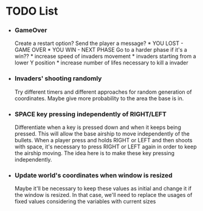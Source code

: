 # TODO List

* ### **GameOver**
	Create a restart option?
	Send the player a message?
		* YOU LOST - GAME OVER
		* YOU WIN - NEXT PHASE
	Go to a harder phase if it's a win??
		* increase speed of invaders movement
		* invaders starting from a lower Y position
		* increase number of lifes necessary to kill a invader
	
* ### **Invaders' shooting randomly**
 	Try different timers and different approaches for random generation of coordinates. Maybe give more probability to the area the base is in.

* ### **SPACE key pressing independently of RIGHT/LEFT**
	Differentiate when a key is pressed down and when it keeps being pressed. This will allow the base airship to move independently of the bullets.
	When a player press and holds RIGHT or LEFT and then shoots with space, it's necessary to press RIGHT or LEFT again in order to keep the airship moving. The idea here is to make these key pressing independently.

* ### **Update world's coordinates when window is resized**
	Maybe it'll be necessary to keep these values as initial and change it if the window is resized. In that case, we'll need to replace the usages of fixed values considering the variables with current sizes
